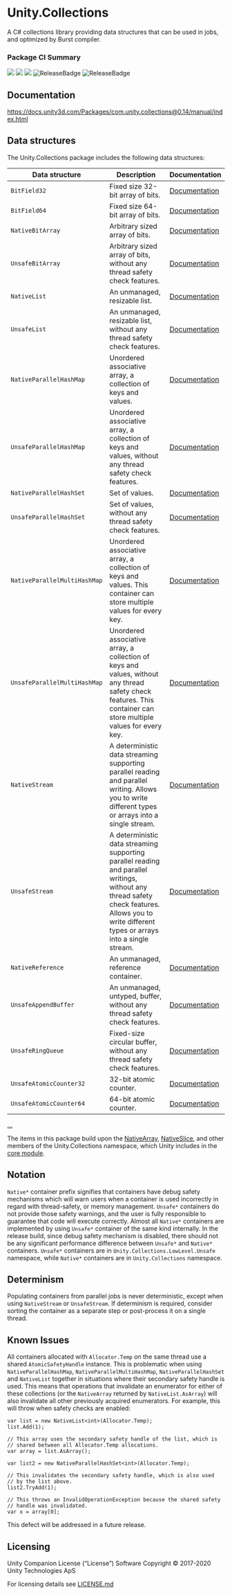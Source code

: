 # Unity.Collections

A C# collections library providing data structures that can be used in jobs, and
optimized by Burst compiler.

### Package CI Summary

[![](https://badge-proxy.cds.internal.unity3d.com/08bfbf8f-d0fc-4779-99bc-c492b6ac1c35)](https://badges.cds.internal.unity3d.com/packages/com.unity.collections/build-info?branch=master) [![](https://badge-proxy.cds.internal.unity3d.com/2d498c15-1aa6-41cf-aa34-b03b982e79ea)](https://badges.cds.internal.unity3d.com/packages/com.unity.collections/dependencies-info?branch=master) [![](https://badge-proxy.cds.internal.unity3d.com/52225b3e-e38b-4036-981d-8cb69c4ad20e)](https://badges.cds.internal.unity3d.com/packages/com.unity.collections/dependants-info) ![ReleaseBadge](https://badge-proxy.cds.internal.unity3d.com/5352b6f1-8596-433e-be1d-89f81a7fe619) ![ReleaseBadge](https://badge-proxy.cds.internal.unity3d.com/28dde859-48bb-4aa1-a1d0-a5a1d89885d5)

## Documentation

https://docs.unity3d.com/Packages/com.unity.collections@0.14/manual/index.html

## Data structures

The Unity.Collections package includes the following data structures:

Data structure               | Description | Documentation
---------------------------- | ----------- | -------------
`BitField32`                 | Fixed size 32-bit array of bits. | [Documentation](https://docs.unity3d.com/Packages/com.unity.collections@0.14/api/Unity.Collections.BitField32.html)
`BitField64`                 | Fixed size 64-bit array of bits. | [Documentation](https://docs.unity3d.com/Packages/com.unity.collections@0.14/api/Unity.Collections.BitField64.html)
`NativeBitArray`             | Arbitrary sized array of bits.   | [Documentation](https://docs.unity3d.com/Packages/com.unity.collections@0.14/api/Unity.Collections.NativeBitArray.html)
`UnsafeBitArray`             | Arbitrary sized array of bits, without any thread safety check features. | [Documentation](https://docs.unity3d.com/Packages/com.unity.collections@0.14/api/Unity.Collections.LowLevel.Unsafe.UnsafeBitArray.html)
`NativeList`                 | An unmanaged, resizable list. | [Documentation](https://docs.unity3d.com/Packages/com.unity.collections@0.14/api/Unity.Collections.NativeList-1.html)
`UnsafeList`                 | An unmanaged, resizable list, without any thread safety check features. | [Documentation](https://docs.unity3d.com/Packages/com.unity.collections@0.14/api/Unity.Collections.LowLevel.Unsafe.UnsafeList-1.html)
`NativeParallelHashMap`      | Unordered associative array, a collection of keys and values. | [Documentation](https://docs.unity3d.com/Packages/com.unity.collections@0.14/api/Unity.Collections.NativeParallelHashMap-2.html)
`UnsafeParallelHashMap`      | Unordered associative array, a collection of keys and values, without any thread safety check features. | [Documentation](https://docs.unity3d.com/Packages/com.unity.collections@0.14/api/Unity.Collections.LowLevel.Unsafe.UnsafeParallelHashMap-2.html)
`NativeParallelHashSet`      | Set of values. | [Documentation](https://docs.unity3d.com/Packages/com.unity.collections@0.14/api/Unity.Collections.NativeParallelHashSet-1.html)
`UnsafeParallelHashSet`      | Set of values, without any thread safety check features. | [Documentation](https://docs.unity3d.com/Packages/com.unity.collections@0.14/api/Unity.Collections.LowLevel.Unsafe.UnsafeParallelHashSet-1.html)
`NativeParallelMultiHashMap` | Unordered associative array, a collection of keys and values. This container can store multiple values for every key. | [Documentation](https://docs.unity3d.com/Packages/com.unity.collections@0.14/api/Unity.Collections.NativeParallelMultiHashMap-2.html)
`UnsafeParallelMultiHashMap` | Unordered associative array, a collection of keys and values, without any thread safety check features. This container can store multiple values for every key. | [Documentation](https://docs.unity3d.com/Packages/com.unity.collections@0.14/api/Unity.Collections.LowLevel.Unsafe.UnsafeParallelMultiHashMap-2.html)
`NativeStream`               | A deterministic data streaming supporting parallel reading and parallel writing. Allows you to write different types or arrays into a single stream. | [Documentation](https://docs.unity3d.com/Packages/com.unity.collections@0.14/api/Unity.Collections.NativeStream.html)
`UnsafeStream`               | A deterministic data streaming supporting parallel reading and parallel writings, without any thread safety check features. Allows you to write different types or arrays into a single stream. | [Documentation](https://docs.unity3d.com/Packages/com.unity.collections@0.14/api/Unity.Collections.LowLevel.Unsafe.UnsafeStream.html)
`NativeReference`            | An unmanaged, reference container. | [Documentation](https://docs.unity3d.com/Packages/com.unity.collections@0.14/api/Unity.Collections.NativeReference-1.html)
`UnsafeAppendBuffer`         | An unmanaged, untyped, buffer, without any thread safety check features. | [Documentation](https://docs.unity3d.com/Packages/com.unity.collections@0.14/api/Unity.Collections.LowLevel.Unsafe.UnsafeAppendBuffer.html)
`UnsafeRingQueue`            | Fixed-size circular buffer, without any thread safety check features. | [Documentation](https://docs.unity3d.com/Packages/com.unity.collections@0.14/api/Unity.Collections.LowLevel.Unsafe.UnsafeRingQueue-1.html)
`UnsafeAtomicCounter32`      | 32-bit atomic counter. | [Documentation](https://docs.unity3d.com/Packages/com.unity.collections@0.14/api/Unity.Collections.LowLevel.Unsafe.UnsafeAtomicCounter32.html)
`UnsafeAtomicCounter64`      | 64-bit atomic counter. | [Documentation](https://docs.unity3d.com/Packages/com.unity.collections@0.14/api/Unity.Collections.LowLevel.Unsafe.UnsafeAtomicCounter64.html)
[...](https://docs.unity3d.com/Packages/com.unity.collections@0.14/manual/index.html)

The items in this package build upon the [NativeArray<T0>](https://docs.unity3d.com/ScriptReference/Unity.Collections.NativeArray_1),
[NativeSlice<T0>](https://docs.unity3d.com/ScriptReference/Unity.Collections.NativeSlice_1),
and other members of the Unity.Collections namespace, which Unity includes in
the [core module](https://docs.unity3d.com/ScriptReference/UnityEngine.CoreModule).

## Notation

`Native*` container prefix signifies that containers have debug safety mechanisms
which will warn users when a container is used incorrectly in regard with thread-safety,
or memory management. `Unsafe*` containers do not provide those safety warnings, and
the user is fully responsible to guarantee that code will execute correctly. Almost all
`Native*` containers are implemented by using `Unsafe*` container of the same kind
internally. In the release build, since debug safety mechanism is disabled, there
should not be any significant performance difference between `Unsafe*` and `Native*`
containers. `Unsafe*` containers are in `Unity.Collections.LowLevel.Unsafe`
namespace, while `Native*` containers are in `Unity.Collections` namespace.

## Determinism

Populating containers from parallel jobs is never deterministic, except when
using `NativeStream` or `UnsafeStream`. If determinism is required, consider
sorting the container as a separate step or post-process it on a single thread.

## Known Issues

All containers allocated with `Allocator.Temp` on the same thread use a shared
`AtomicSafetyHandle` instance. This is problematic when using `NativeParallelHashMap`,
`NativeParallelMultiHashMap`, `NativeParallelHashSet` and `NativeList` together in situations
where their secondary safety handle is used. This means that operations that
invalidate an enumerator for either of these collections (or the `NativeArray`
returned by `NativeList.AsArray`) will also invalidate all other previously
acquired enumerators. For example, this will throw when safety checks are enabled:

```
var list = new NativeList<int>(Allocator.Temp);
list.Add(1);

// This array uses the secondary safety handle of the list, which is
// shared between all Allocator.Temp allocations.
var array = list.AsArray();

var list2 = new NativeParallelHashSet<int>(Allocator.Temp);

// This invalidates the secondary safety handle, which is also used
// by the list above.
list2.TryAdd(1);

// This throws an InvalidOperationException because the shared safety
// handle was invalidated.
var x = array[0];
```
This defect will be addressed in a future release.

## Licensing

Unity Companion License (“License”) Software Copyright © 2017-2020 Unity Technologies ApS

For licensing details see [LICENSE.md](LICENSE.md)

